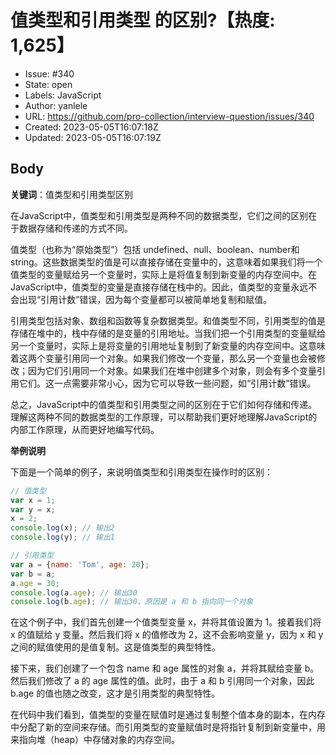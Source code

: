 # 值类型和引用类型 的区别?【热度: 1,625】

- Issue: #340
- State: open
- Labels: JavaScript
- Author: yanlele
- URL: https://github.com/pro-collection/interview-question/issues/340
- Created: 2023-05-05T16:07:18Z
- Updated: 2023-05-05T16:07:19Z

## Body

**关键词**：值类型和引用类型区别

在JavaScript中，值类型和引用类型是两种不同的数据类型，它们之间的区别在于数据存储和传递的方式不同。

值类型（也称为“原始类型”）包括 undefined、null、boolean、number和string。这些数据类型的值是可以直接存储在变量中的，这意味着如果我们将一个值类型的变量赋给另一个变量时，实际上是将值复制到新变量的内存空间中。在JavaScript中，值类型的变量是直接存储在栈中的。因此，值类型的变量永远不会出现“引用计数”错误，因为每个变量都可以被简单地复制和赋值。

引用类型包括对象、数组和函数等复杂数据类型。和值类型不同，引用类型的值是存储在堆中的，栈中存储的是变量的引用地址。当我们把一个引用类型的变量赋给另一个变量时，实际上是将变量的引用地址复制到了新变量的内存空间中。这意味着这两个变量引用同一个对象。如果我们修改一个变量，那么另一个变量也会被修改；因为它们引用同一个对象。如果我们在堆中创建多个对象，则会有多个变量引用它们。这一点需要非常小心，因为它可以导致一些问题，如“引用计数”错误。

总之，JavaScript中的值类型和引用类型之间的区别在于它们如何存储和传递。理解这两种不同的数据类型的工作原理，可以帮助我们更好地理解JavaScript的内部工作原理，从而更好地编写代码。

**举例说明**

下面是一个简单的例子，来说明值类型和引用类型在操作时的区别：

```js
// 值类型
var x = 1;
var y = x;
x = 2;
console.log(x); // 输出2 
console.log(y); // 输出1

// 引用类型
var a = {name: 'Tom', age: 20};
var b = a;
a.age = 30;
console.log(a.age); // 输出30 
console.log(b.age); // 输出30，原因是 a 和 b 指向同一个对象
```

在这个例子中，我们首先创建一个值类型变量 x，并将其值设置为 1。接着我们将 x 的值赋给 y 变量。然后我们将 x 的值修改为 2，这不会影响变量 y，因为 x 和 y 之间的赋值使用的是值复制。这是值类型的典型特性。

接下来，我们创建了一个包含 name 和 age 属性的对象 a，并将其赋给变量 b。然后我们修改了 a 的 age 属性的值。此时，由于 a 和 b 引用同一个对象，因此 b.age 的值也随之改变，这才是引用类型的典型特性。

在代码中我们看到，值类型的变量在赋值时是通过复制整个值本身的副本，在内存中分配了新的空间来存储。而引用类型的变量赋值时是将指针复制到新变量中，用来指向堆（heap）中存储对象的内存空间。


